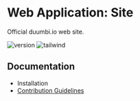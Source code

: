 # Web Application: Site
Official duumbi.io web site.

![version](https://img.shields.io/badge/version-1.0.0-blue.svg)
![tailwind](https://img.shields.io/badge/Tailwind-3.4.3-blue)

## Documentation
 - Installation
 - [Contribution Guidelines](https://docs.duumbi.io/contributions/)
